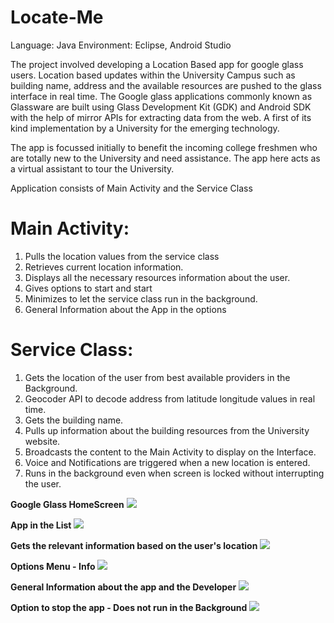 Locate-Me
============

Language: Java
Environment: Eclipse, Android Studio

The project involved developing a Location Based app for google glass users.  Location based updates within the University Campus such as building name, address and the available resources are pushed to the glass interface in real time. The Google glass applications commonly known as Glassware are built using Glass Development Kit (GDK) and Android SDK with the help of mirror APIs for extracting data from the web. A first of its kind implementation by a University for the emerging technology.

The app is focussed initially to benefit the incoming college freshmen who are totally new to the University and need assistance. The app here acts as a virtual assistant to tour the University.

Application consists of Main Activity and the Service Class

Main Activity:
===============
1. Pulls the location values from the service class
2. Retrieves current location information.
3. Displays all the necessary resources information about the user.
4. Gives options to start and start
5. Minimizes to let the service class run in the background.
6. General Information about the App in the options



Service Class:
==============
1. Gets the location of the user from best available providers in the Background.
2. Geocoder API to decode address from latitude longitude values in real time.
3. Gets the building name.
4. Pulls up information about the building resources from the University website.
5. Broadcasts the content to the Main Activity to display on the Interface.
6. Voice and Notifications are triggered when a new location is entered.
7. Runs in the background even when screen is locked without interrupting the user.


**Google Glass HomeScreen**
![](http://i.imgur.com/iJYu32Y.png)


**App in the List**
![](http://i.imgur.com/dH7gh7m.png)


**Gets the relevant information based on the user's location**
![](http://i.imgur.com/OZw2f8n.png)


**Options Menu - Info**
![](http://i.imgur.com/8sbUoNf.png)


**General Information about the app and the Developer**
![](http://i.imgur.com/AplJJZ1.png)


**Option to stop the app - Does not run in the Background**
![](http://i.imgur.com/nOHGfDS.png)



